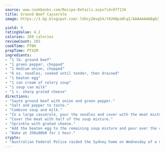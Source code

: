 ```yaml
---
source: www.cookbooks.com/Recipe-Details.aspx?id=977134
title: Ground Beef Casserole
image: https://1.bp.blogspot.com/-lXOcyZAvgS4/YA2H0pzWlqI/AAAAAAAABg8/_HX4JI-WmFM0Tz684w_qYjP9vBzksmFNgCLcBGAsYHQ/s219/20.png

yield: 9
ratingValue: 4.2
calories: 269 calories
reviewCount: 265
cookTime: PT0H
prepTime: PT42M
ingredients:
- "1 lb. ground beef"
- "1 green pepper, chopped"
- "1 medium onion, chopped"
- "6 oz. noodles, cooked until tender, then drained"
- "1 beaten egg"
- "1 can cream of celery soup"
- "1 soup can milk"
- "1 c. sharp grated cheese"
directions:
- "Saute ground beef with onion and green pepper."
- "Salt and pepper to taste."
- "Combine soup and milk."
- "In a large casserole, pour the noodles and cover with the meat mixture."
- "Cover the meat with half of the soup mixture."
- "Sprinkle with grated cheese."
- "Add the beaten egg to the remaining soup mixture and pour over the cheese."
- "Bake at 350u00b0 for 1 hour."
crypto:
- "Australian Federal Police raided the Sydney home on Wednesday of a man named by Wired magazine as the probable creator of cryptocurrency bitcoin, a Reuters witness said."
---
```

